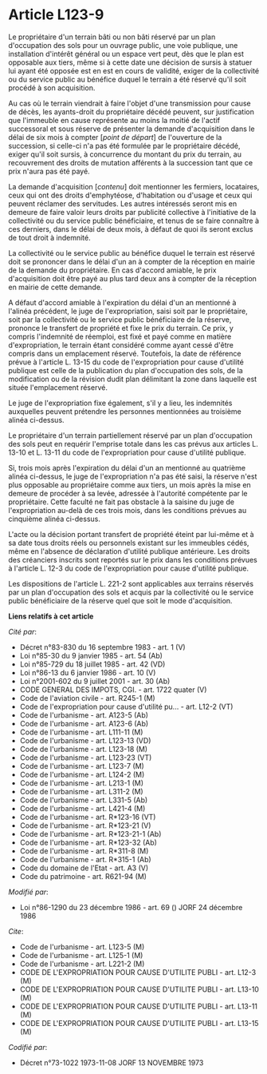 # Article L123-9

Le propriétaire d'un terrain bâti ou non bâti réservé par un plan d'occupation des sols pour un ouvrage public, une voie
publique, une installation d'intérêt général ou un espace vert peut, dès que le plan est opposable aux tiers, même si à cette
date une décision de sursis à statuer lui ayant été opposée est en est en cours de validité, exiger de la collectivité ou du
service public au bénéfice duquel le terrain a été réservé qu'il soit procédé à son acquisition.

Au cas où le terrain viendrait à faire l'objet d'une transmission pour cause de décès, les ayants-droit du propriétaire
décédé peuvent, sur justification que l'immeuble en cause représente au moins la moitié de l'actif successoral et sous
réserve de présenter la demande d'acquisition dans le délai de six mois à compter [*point de départ*] de l'ouverture de la
succession, si celle-ci n'a pas été formulée par le propriétaire décédé, exiger qu'il soit sursis, à concurrence du montant
du prix du terrain, au recouvrement des droits de mutation afférents à la succession tant que ce prix n'aura pas été payé.

La demande d'acquisition [*contenu*] doit mentionner les fermiers, locataires, ceux qui ont des droits d'emphytéose,
d'habitation ou d'usage et ceux qui peuvent réclamer des servitudes. Les autres intéressés seront mis en demeure de faire
valoir leurs droits par publicité collective à l'initiative de la collectivité ou du service public bénéficiaire, et tenus de
se faire connaître à ces derniers, dans le délai de deux mois, à défaut de quoi ils seront exclus de tout droit à indemnité.

La collectivité ou le service public au bénéfice duquel le terrain est réservé doit se prononcer dans le délai d'un an à
compter de la réception en mairie de la demande du propriétaire. En cas d'accord amiable, le prix d'acquisition doit être
payé au plus tard deux ans à compter de la réception en mairie de cette demande.

A défaut d'accord amiable à l'expiration du délai d'un an mentionné à l'alinéa précédent, le juge de l'expropriation, saisi
soit par le propriétaire, soit par la collectivité ou le service public bénéficiaire de la réserve, prononce le transfert de
propriété et fixe le prix du terrain. Ce prix, y compris l'indemnité de réemploi, est fixé et payé comme en matière
d'expropriation, le terrain étant considéré comme ayant cessé d'être compris dans un emplacement réservé. Toutefois, la date
de référence prévue à l'article L. 13-15 du code de l'expropriation pour cause d'utilité publique est celle de la publication
du plan d'occupation des sols, de la modification ou de la révision dudit plan délimitant la zone dans laquelle est située
l'emplacement réservé.

Le juge de l'expropriation fixe également, s'il y a lieu, les indemnités auxquelles peuvent prétendre les personnes
mentionnées au troisième alinéa ci-dessus.

Le propriétaire d'un terrain partiellement réservé par un plan d'occupation des sols peut en requérir l'emprise totale dans
les cas prévus aux articles L. 13-10 et L. 13-11 du code de l'expropriation pour cause d'utilité publique.

Si, trois mois après l'expiration du délai d'un an mentionné au quatrième alinéa ci-dessus, le juge de l'expropriation n'a
pas été saisi, la réserve n'est plus opposable au propriétaire comme aux tiers, un mois après la mise en demeure de procéder
à sa levée, adressée à l'autorité compétente par le propriétaire. Cette faculté ne fait pas obstacle à la saisine du juge de
l'expropriation au-delà de ces trois mois, dans les conditions prévues au cinquième alinéa ci-dessus.

L'acte ou la décision portant transfert de propriété éteint par lui-même et à sa date tous droits réels ou personnels
existant sur les immeubles cédés, même en l'absence de déclaration d'utilité publique antérieure. Les droits des créanciers
inscrits sont reportés sur le prix dans les conditions prévues à l'article L. 12-3 du code de l'expropriation pour cause
d'utilité publique.

Les dispositions de l'article L. 221-2 sont applicables aux terrains réservés par un plan d'occupation des sols et acquis par
la collectivité ou le service public bénéficiaire de la réserve quel que soit le mode d'acquisition.

**Liens relatifs à cet article**

_Cité par_:

  - Décret n°83-830 du 16 septembre 1983 - art. 1 (V)
  - Loi n°85-30 du 9 janvier 1985 - art. 54 (Ab)
  - Loi n°85-729 du 18 juillet 1985 - art. 42 (VD)
  - Loi n°86-13 du 6 janvier 1986 - art. 10 (V)
  - Loi n°2001-602 du 9 juillet 2001 - art. 30 (Ab)
  - CODE GENERAL DES IMPOTS, CGI. - art. 1722 quater (V)
  - Code de l'aviation civile - art. R245-1 (M)
  - Code de l'expropriation pour cause d'utilité pu... - art. L12-2 (VT)
  - Code de l'urbanisme - art. A123-5 (Ab)
  - Code de l'urbanisme - art. A123-6 (Ab)
  - Code de l'urbanisme - art. L111-11 (M)
  - Code de l'urbanisme - art. L123-13 (VD)
  - Code de l'urbanisme - art. L123-18 (M)
  - Code de l'urbanisme - art. L123-23 (VT)
  - Code de l'urbanisme - art. L123-7 (M)
  - Code de l'urbanisme - art. L124-2 (M)
  - Code de l'urbanisme - art. L213-1 (M)
  - Code de l'urbanisme - art. L311-2 (M)
  - Code de l'urbanisme - art. L331-5 (Ab)
  - Code de l'urbanisme - art. L421-4 (M)
  - Code de l'urbanisme - art. R*123-16 (VT)
  - Code de l'urbanisme - art. R*123-21 (V)
  - Code de l'urbanisme - art. R*123-21-1 (Ab)
  - Code de l'urbanisme - art. R*123-32 (Ab)
  - Code de l'urbanisme - art. R*311-8 (M)
  - Code de l'urbanisme - art. R*315-1 (Ab)
  - Code du domaine de l'Etat - art. A3 (V)
  - Code du patrimoine - art. R621-94 (M)

_Modifié par_:

  - Loi n°86-1290 du 23 décembre 1986 - art. 69 () JORF 24 décembre 1986

_Cite_:

  - Code de l'urbanisme - art. L123-5 (M)
  - Code de l'urbanisme - art. L125-1 (M)
  - Code de l'urbanisme - art. L221-2 (M)
  - CODE DE L'EXPROPRIATION POUR CAUSE D'UTILITE PUBLI - art. L12-3 (M)
  - CODE DE L'EXPROPRIATION POUR CAUSE D'UTILITE PUBLI - art. L13-10 (M)
  - CODE DE L'EXPROPRIATION POUR CAUSE D'UTILITE PUBLI - art. L13-11 (M)
  - CODE DE L'EXPROPRIATION POUR CAUSE D'UTILITE PUBLI - art. L13-15 (M)

_Codifié par_:

  - Décret n°73-1022 1973-11-08 JORF 13 NOVEMBRE 1973
